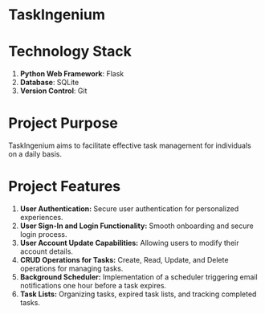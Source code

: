 # TaskIngenium

# Technology Stack

1. **Python Web Framework**: Flask
2. **Database**: SQLite
3. **Version Control**: Git

# Project Purpose

TaskIngenium aims to facilitate effective task management for individuals on a daily basis.

# Project Features

1. **User Authentication:** Secure user authentication for personalized experiences.
2. **User Sign-In and Login Functionality:** Smooth onboarding and secure login process.
3. **User Account Update Capabilities:** Allowing users to modify their account details.
4. **CRUD Operations for Tasks:** Create, Read, Update, and Delete operations for managing tasks.
5. **Background Scheduler:** Implementation of a scheduler triggering email notifications one hour before a task expires.
6. **Task Lists:** Organizing tasks, expired task lists, and tracking completed tasks.
